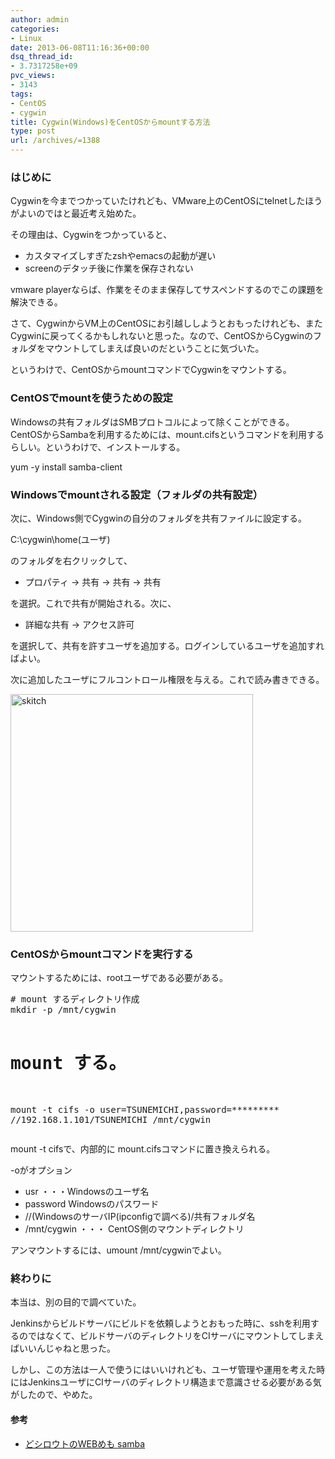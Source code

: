 ```yaml
---
author: admin
categories:
- Linux
date: 2013-06-08T11:16:36+00:00
dsq_thread_id:
- 3.7317258e+09
pvc_views:
- 3143
tags:
- CentOS
- cygwin
title: Cygwin(Windows)をCentOSからmountする方法
type: post
url: /archives/=1388
---
```


### はじめに

Cygwinを今までつかっていたけれども、VMware上のCentOSにtelnetしたほうがよいのではと最近考え始めた。

その理由は、Cygwinをつかっていると、

  * カスタマイズしすぎたzshやemacsの起動が遅い 
  * screenのデタッチ後に作業を保存されない 

vmware playerならば、作業をそのまま保存してサスペンドするのでこの課題を解決できる。

さて、CygwinからVM上のCentOSにお引越ししようとおもったけれども、またCygwinに戻ってくるかもしれないと思った。なので、CentOSからCygwinのフォルダをマウントしてしまえば良いのだということに気づいた。

というわけで、CentOSからmountコマンドでCygwinをマウントする。

### CentOSでmountを使うための設定

Windowsの共有フォルダはSMBプロトコルによって除くことができる。CentOSからSambaを利用するためには、mount.cifsというコマンドを利用するらしい。というわけで、インストールする。

yum -y install samba-client 

### Windowsでmountされる設定（フォルダの共有設定）

次に、Windows側でCygwinの自分のフォルダを共有ファイルに設定する。

C:\cygwin\home\(ユーザ)

のフォルダを右クリックして、

  * プロパティ -> 共有 -> 共有 -> 共有 

を選択。これで共有が開始される。次に、

  * 詳細な共有 -> アクセス許可 

を選択して、共有を許すユーザを追加する。ログインしているユーザを追加すればよい。

次に追加したユーザにフルコントロール権限を与える。これで読み書きできる。

[<img title="skitch" style="border-left-width: 0px; border-right-width: 0px; background-image: none; border-bottom-width: 0px; padding-top: 0px; padding-left: 0px; display: inline; padding-right: 0px; border-top-width: 0px" border="0" alt="skitch" src="http://hmi-me.ciao.jp/wordpress/wp-content/uploads/skitch_thumb.png" width="388" height="380" />][1]

### CentOSからmountコマンドを実行する

マウントするためには、rootユーザである必要がある。

<div id="scid:812469c5-0cb0-4c63-8c15-c81123a09de7:6e86e85a-5d6c-48f5-add2-77821bd838b1" class="wlWriterEditableSmartContent" style="float: none; padding-bottom: 0px; padding-top: 0px; padding-left: 0px; margin: 0px; display: inline; padding-right: 0px">
  <pre name="code" class="c"># mount するディレクトリ作成
mkdir -p /mnt/cygwin

# mount する。
mount -t cifs -o user=TSUNEMICHI,password=********* //192.168.1.101/TSUNEMICHI /mnt/cygwin</pre>
</div>

mount -t cifsで、内部的に mount.cifsコマンドに置き換えられる。

-oがオプション 

  * usr ・・・Windowsのユーザ名 
  * password Windowsのパスワード 
  * //(WindowsのサーバIP(ipconfigで調べる)/共有フォルダ名 
  * /mnt/cygwin ・・・ CentOS側のマウントディレクトリ 

アンマウントするには、umount /mnt/cygwinでよい。

### 終わりに

本当は、別の目的で調べていた。

Jenkinsからビルドサーバにビルドを依頼しようとおもった時に、sshを利用するのではなくて、ビルドサーバのディレクトリをCIサーバにマウントしてしまえばいいんじゃねと思った。

しかし、この方法は一人で使うにはいいけれども、ユーザ管理や運用を考えた時にはJenkinsユーザにCIサーバのディレクトリ構造まで意識させる必要がある気がしたので、やめた。

#### 参考

  * <a href="http://webware.blog.fc2.com/blog-category-12.html" target="_blank">どシロウトのWEBめも samba</a>

 [1]: http://hmi-me.ciao.jp/wordpress/wp-content/uploads/skitch.png
